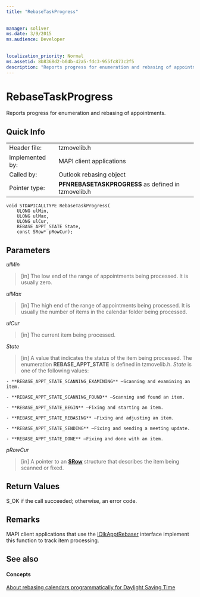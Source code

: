 ```yaml
---
title: "RebaseTaskProgress"
 
 
manager: soliver
ms.date: 3/9/2015
ms.audience: Developer
 
 
localization_priority: Normal
ms.assetid: 8b8368d2-b04b-42a5-fdc3-955fc873c2f5
description: "Reports progress for enumeration and rebasing of appointments."
---
```


# RebaseTaskProgress

Reports progress for enumeration and rebasing of appointments.
  
## Quick Info

|||
|:-----|:-----|
|Header file:  <br/> |tzmovelib.h  <br/> |
|Implemented by:  <br/> |MAPI client applications  <br/> |
|Called by:  <br/> |Outlook rebasing object  <br/> |
|Pointer type:  <br/> |**PFNREBASETASKPROGRESS** as defined in tzmovelib.h  <br/> |
   
```
void STDAPICALLTYPE RebaseTaskProgress(  
    ULONG ulMin, 
    ULONG ulMax, 
    ULONG ulCur, 
    REBASE_APPT_STATE State, 
    const SRow* pRowCur); 

```

## Parameters

 _ulMin_
  
> [in] The low end of the range of appointments being processed. It is usually zero.
    
 _ulMax_
  
> [in] The high end of the range of appointments being processed. It is usually the number of items in the calendar folder being processed.
    
 _ulCur_
  
> [in] The current item being processed.
    
 _State_
  
> [in] A value that indicates the status of the item being processed. The enumeration **REBASE_APPT_STATE** is defined in tzmovelib.h.  _State_ is one of the following values: 
    
    - **REBASE_APPT_STATE_SCANNING_EXAMINING** —Scanning and examining an item. 
    
    - **REBASE_APPT_STATE_SCANNING_FOUND** —Scanning and found an item. 
    
    - **REBASE_APPT_STATE_BEGIN** —Fixing and starting an item. 
    
    - **REBASE_APPT_STATE_REBASING** —Fixing and adjusting an item. 
    
    - **REBASE_APPT_STATE_SENDING** —Fixing and sending a meeting update. 
    
    - **REBASE_APPT_STATE_DONE** —Fixing and done with an item. 
    
 _pRowCur_
  
> [in] A pointer to an **[SRow](http://msdn.microsoft.com/library/369c2d5c-8c2b-4314-9cb2-aaa89580aa2b%28Office.15%29.aspx)** structure that describes the item being scanned or fixed. 
    
## Return Values

S_OK if the call succeeded; otherwise, an error code.
  
## Remarks

MAPI client applications that use the [IOlkApptRebaser](iolkapptrebaser.md) interface implement this function to track item processing. 
  
## See also

#### Concepts

[About rebasing calendars programmatically for Daylight Saving Time](about-rebasing-calendars-programmatically-for-daylight-saving-time.md)

